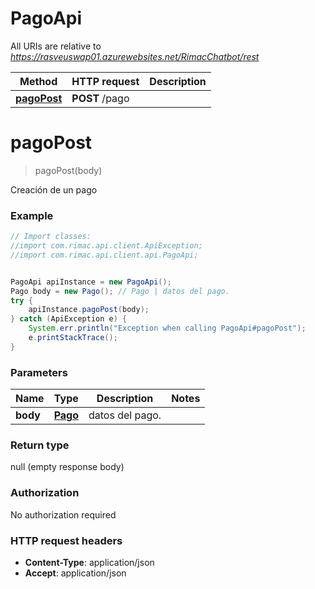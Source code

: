 # PagoApi

All URIs are relative to *https://rasveuswap01.azurewebsites.net/RimacChatbot/rest*

Method | HTTP request | Description
------------- | ------------- | -------------
[**pagoPost**](PagoApi.md#pagoPost) | **POST** /pago | 


<a name="pagoPost"></a>
# **pagoPost**
> pagoPost(body)



Creación de un pago 

### Example
```java
// Import classes:
//import com.rimac.api.client.ApiException;
//import com.rimac.api.client.api.PagoApi;


PagoApi apiInstance = new PagoApi();
Pago body = new Pago(); // Pago | datos del pago.
try {
    apiInstance.pagoPost(body);
} catch (ApiException e) {
    System.err.println("Exception when calling PagoApi#pagoPost");
    e.printStackTrace();
}
```

### Parameters

Name | Type | Description  | Notes
------------- | ------------- | ------------- | -------------
 **body** | [**Pago**](Pago.md)| datos del pago. |

### Return type

null (empty response body)

### Authorization

No authorization required

### HTTP request headers

 - **Content-Type**: application/json
 - **Accept**: application/json

